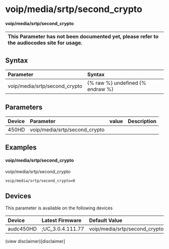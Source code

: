 ﻿---
description: voip/media/srtp/second_crypto
search: false
---

# voip/media/srtp/second_crypto

#### voip/media/srtp/second_crypto


| This Parameter has not been documented yet, please refer to the audiocodes site for usage.  |
| :--- |

## Syntax
| Parameter | Syntax |
| :--- | :--- |
|voip/media/srtp/second_crypto | {% raw %} undefined {% endraw %} |

## Parameters
|Device|Parameter|value|Description|
|:---|:---|:---|:---|
| 450HD | voip/media/srtp/second_crypto |  |  |

## Examples
#### voip/media/srtp/second_crypto

voip/media/srtp/second_crypto

```
voip/media/srtp/second_crypto=0
```

## Devices
This parameter is available on the following devices

| Device | Latest Firmware | Default Value |
|:---|:---|:---|
| audc450HD | ;UC_3.0.4.111.77 | voip/media/srtp/second_crypto=0 

(view disclaimer)[disclaimer]

